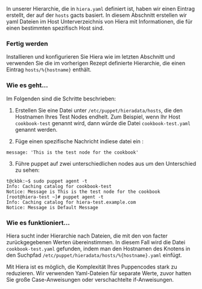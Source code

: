 In unserer Hierarchie, die in `hiera.yaml` definiert ist, haben wir einen Eintrag erstellt, der auf der `hosts` gacts basiert. 
In diesem Abschnitt erstellen wir yaml Dateien im Host Unterverzeichnis von Hiera mit Informationen, die für einen bestimmten spezifisch Host sind.

### Fertig werden

Installieren und konfigurieren Sie Hiera wie im letzten Abschnitt und verwenden Sie die im vorherigen Rezept definierte Hierarchie, die einen Eintrag `hosts/%{hostname}` enthält.

### Wie es geht...

Im Folgenden sind die Schritte beschrieben:

1. Erstellen Sie eine Datei unter `/etc/puppet/hieradata/hosts`, die den Hostnamen Ihres Test Nodes endhelt. Zum Beispiel, wenn Ihr Host `cookbook-test` genannt wird, dann würde die Datei `cookbook-test.yaml` genannt werden.


2. Füge einen spezifische Nachricht indiese datei ein : 

```
message: 'This is the test node for the cookbook'
```

3. Führe puppet auf zwei unterschiedlichen nodes aus um den Unterschied zu sehen: 
```
t@ckbk:~$ sudo puppet agent -t
Info: Caching catalog for cookbook-test
Notice: Message is This is the test node for the cookbook
[root@hiera-test ~]# puppet agent -t
Info: Caching catalog for hiera-test.example.com
Notice: Message is Default Message
```

### Wie es funktioniert...

Hiera sucht inder Hierarchie nach Dateien, die mit den von facter zurückgegebenen Werten übereinstimmen. In diesem Fall wird die Datei `cookbook-test.yaml` gefunden, indem man den Hostnamen des Knotens in den Suchpfad `/etc/puppet/hieradata/hosts/%{hostname}.yaml` einfügt.

Mit Hiera ist es möglich, die Komplexität Ihres Puppencodes stark zu reduzieren. Wir verwenden Yaml-Dateien für separate Werte, zuvor hatten Sie große Case-Anweisungen oder verschachtelte if-Anweisungen.

